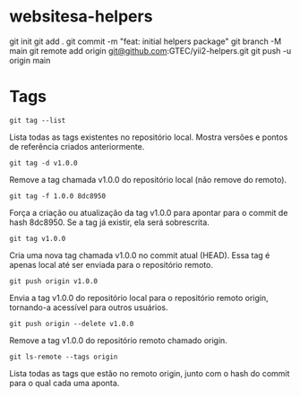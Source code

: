 # websitesa-helpers

git init
git add .
git commit -m "feat: initial helpers package"
git branch -M main
git remote add origin git@github.com:GTEC/yii2-helpers.git
git push -u origin main

# Tags

~~~~
git tag --list
~~~~
Lista todas as tags existentes no repositório local. Mostra versões e pontos de referência criados anteriormente.

~~~~
git tag -d v1.0.0
~~~~
Remove a tag chamada v1.0.0 do repositório local (não remove do remoto).

~~~~
git tag -f 1.0.0 8dc8950
~~~~
Força a criação ou atualização da tag v1.0.0 para apontar para o commit de hash 8dc8950. Se a tag já existir, ela será sobrescrita.

~~~~
git tag v1.0.0
~~~~
Cria uma nova tag chamada v1.0.0 no commit atual (HEAD). Essa tag é apenas local até ser enviada para o repositório remoto.

~~~~
git push origin v1.0.0
~~~~
Envia a tag v1.0.0 do repositório local para o repositório remoto origin, tornando-a acessível para outros usuários.

~~~~
git push origin --delete v1.0.0
~~~~
Remove a tag v1.0.0 do repositório remoto chamado origin.

~~~~
git ls-remote --tags origin
~~~~
Lista todas as tags que estão no remoto origin, junto com o hash do commit para o qual cada uma aponta.
